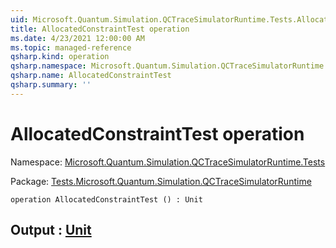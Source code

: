 ```yaml
---
uid: Microsoft.Quantum.Simulation.QCTraceSimulatorRuntime.Tests.AllocatedConstraintTest
title: AllocatedConstraintTest operation
ms.date: 4/23/2021 12:00:00 AM
ms.topic: managed-reference
qsharp.kind: operation
qsharp.namespace: Microsoft.Quantum.Simulation.QCTraceSimulatorRuntime.Tests
qsharp.name: AllocatedConstraintTest
qsharp.summary: ''
---
```


# AllocatedConstraintTest operation

Namespace: [Microsoft.Quantum.Simulation.QCTraceSimulatorRuntime.Tests](xref:Microsoft.Quantum.Simulation.QCTraceSimulatorRuntime.Tests)

Package: [Tests.Microsoft.Quantum.Simulation.QCTraceSimulatorRuntime](https://nuget.org/packages/Tests.Microsoft.Quantum.Simulation.QCTraceSimulatorRuntime)




```qsharp
operation AllocatedConstraintTest () : Unit
```


## Output : [Unit](xref:microsoft.quantum.qsharp.valueliterals#unit-literal)

